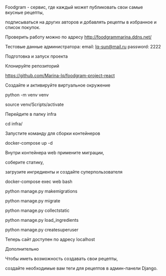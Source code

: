 Foodgram - сервис, где каждый может публиковать свои самые вкусные рецепты, 

подписываться на других авторов и добавлять рецепты в избранное и список покупок.

Проверить работу можно по адресу http://foodgrammarina.ddns.net/

Тестовые данные администратора: email: lq-sun@mail.ru password: 2222

Подготовка и запуск проекта

Клонируйте репозиторий

https://github.com/Marina-lq/foodgram-project-react

Создайте и активируйте виртуальное окружение

python -m venv venv

source venv/Scripts/activate

Перейдите в папку infra

cd infra/

Запустите команду для сборки контейнеров

docker-compose up -d

Внутри контейнера web примените миграции, 

соберите статику, 

загрузите ингредиенты и создайте суперпользователя

docker-compose exec web bash

python manage.py makemigrations

python manage.py migrate

python manage.py collectstatic

python manage.py load_ingredients

python manage.py createsuperuser

Теперь сайт доступен по адресу localhost

Дополнительно

Чтобы иметь возможность создавать свои рецепты, 

создайте необходимые вам теги для рецептов в админ-панели Django.
